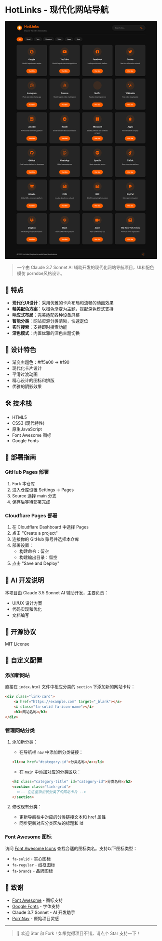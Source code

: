 # HotLinks - 现代化网站导航

![HotLinks Logo](https://github.com/bbylw/claudepornav/blob/main/demo.png)

> 一个由 Claude 3.7 Sonnet AI 辅助开发的现代化网站导航项目，UI和配色模仿 porndoe风格设计。

## 🌟 特点

- **现代化UI设计**：采用优雅的卡片布局和流畅的动画效果
- **精美配色方案**：以橙色渐变为主题，搭配深色模式支持
- **响应式布局**：完美适配各种设备屏幕
- **智能分类**：网站资源分类清晰，快速定位
- **实时搜索**：支持即时搜索功能
- **深色模式**：内置优雅的深色主题切换

## 🎨 设计特色

- 渐变主题色：#ff5e00 → #f90
- 现代化卡片设计
- 平滑过渡动画
- 精心设计的图标和排版
- 优雅的阴影效果

## 🛠️ 技术栈

- HTML5
- CSS3 (现代特性)
- 原生JavaScript
- Font Awesome 图标
- Google Fonts

## 🚀 部署指南

### GitHub Pages 部署

1. Fork 本仓库
2. 进入仓库设置 Settings → Pages
3. Source 选择 main 分支
4. 保存后等待部署完成

### Cloudflare Pages 部署

1. 在 Cloudflare Dashboard 中选择 Pages
2. 点击 "Create a project"
3. 连接你的 GitHub 账号并选择本仓库
4. 部署设置：
   - 构建命令：留空
   - 构建输出目录：留空
5. 点击 "Save and Deploy"

## 🤖 AI 开发说明

本项目由 Claude 3.5 Sonnet AI 辅助开发，主要负责：

- UI/UX 设计方案
- 代码实现和优化
- 文档编写

## 📝 开源协议

MIT License

## 🔧 自定义配置

### 添加新网站

直接在 `index.html` 文件中相应分类的 `section` 下添加新的网站卡片：

```html
<div class="link-card">
    <a href="https://example.com" target="_blank"></a>
    <i class="fa-solid fa-icon-name"></i>
    <h3>网站名称</h3>
</div>
```

### 管理网站分类

1. 添加新分类：
   - 在导航栏 `nav` 中添加新分类链接：

   ```html
   <li><a href="#category-id">分类名称</a></li>
   ```

   - 在 `main` 中添加对应的分类区块：

   ```html
   <h2 class="category-title" id="category-id">分类名称</h2>
   <section class="link-grid">
     <!-- 在这里添加该分类下的网站卡片 -->
   </section>
   ```

2. 修改现有分类：
   - 更新导航栏中对应的分类链接文本和 href 属性
   - 同步更新对应分类区块的标题和 id

### Font Awesome 图标

访问 [Font Awesome Icons](https://fontawesome.com/icons) 查找合适的图标类名。支持以下图标类型：

- `fa-solid` - 实心图标
- `fa-regular` - 线框图标
- `fa-brands` - 品牌图标

## 🙏 致谢

- [Font Awesome](https://fontawesome.com) - 图标支持
- [Google Fonts](https://fonts.google.com) - 字体支持
- Claude 3.7 Sonnet - AI 开发助手
- [PornNav](https://github.com/bbylw/p) - 原始项目灵感

---

> 🎉 欢迎 Star 和 Fork！如果觉得项目不错，请点个 Star 支持一下！
